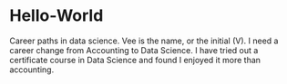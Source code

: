 # Hello-World
Career paths in data science.
Vee is the name, or the initial (V).
I need a career change from Accounting to Data Science.
I have tried out a certificate course in Data Science and found I enjoyed it more than accounting.
